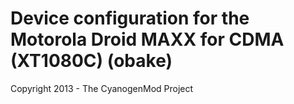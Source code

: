 Device configuration for the Motorola Droid MAXX for CDMA (XT1080C) (obake)
===============================

Copyright 2013 - The CyanogenMod Project
